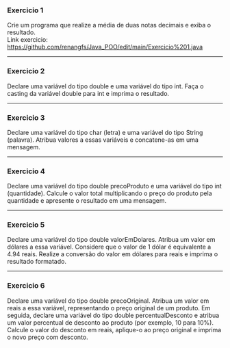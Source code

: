 ### Exercicio 1
Crie um programa que realize a média de duas notas decimais e exiba o resultado.<br>
Link exercicio: https://github.com/renangfs/Java_POO/edit/main/Exercicio%201.java<hr>
### Exercicio 2
Declare uma variável do tipo double e uma variável do tipo int. Faça o casting da variável double para int e imprima o resultado.<hr>
### Exercicio 3
Declare uma variável do tipo char (letra) e uma variável do tipo String (palavra). Atribua valores a essas variáveis e concatene-as
em uma mensagem.<hr>
### Exercicio 4
Declare uma variável do tipo double precoProduto e uma variável do tipo int (quantidade). Calcule o valor total multiplicando o preço
do produto pela quantidade e apresente o resultado em uma mensagem.<hr>
### Exercicio 5
Declare uma variável do tipo double valorEmDolares. Atribua um valor em dólares a essa variável. Considere que o valor de 1 dólar é
equivalente a 4.94 reais. Realize a conversão do valor em dólares para reais e imprima o resultado formatado.<hr>
### Exercicio 6
Declare uma variável do tipo double precoOriginal. Atribua um valor em reais a essa variável, representando o preço original de um
produto. Em seguida, declare uma variável do tipo double percentualDesconto e atribua um valor percentual de desconto ao produto 
(por exemplo, 10 para 10%). Calcule o valor do desconto em reais, aplique-o ao preço original e imprima o novo preço com desconto.
